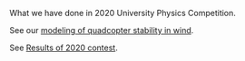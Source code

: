What we have done in 2020 University Physics Competition.

See our [modeling of quadcopter stability in wind](https://jbox.sjtu.edu.cn/l/noXQ0r).

See [Results of 2020 contest](http://www.uphysicsc.com/2020contest.html).
